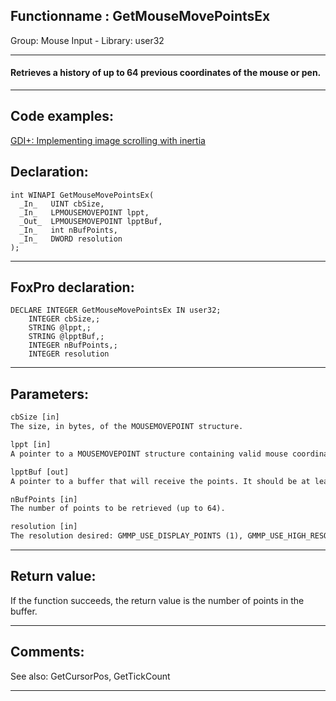 <link rel="stylesheet" type="text/css" href="../../css/win32api.css">  
<link rel="stylesheet" href="https://cdnjs.cloudflare.com/ajax/libs/font-awesome/4.7.0/css/font-awesome.min.css">

## Functionname : GetMouseMovePointsEx
Group: Mouse Input - Library: user32    
***  


#### Retrieves a history of up to 64 previous coordinates of the mouse or pen.
***  


## Code examples:
[GDI+: Implementing image scrolling with inertia](../../samples/sample_595.md)  

## Declaration:
```foxpro  
int WINAPI GetMouseMovePointsEx(
  _In_   UINT cbSize,
  _In_   LPMOUSEMOVEPOINT lppt,
  _Out_  LPMOUSEMOVEPOINT lpptBuf,
  _In_   int nBufPoints,
  _In_   DWORD resolution
);  
```  
***  


## FoxPro declaration:
```foxpro  
DECLARE INTEGER GetMouseMovePointsEx IN user32;
	INTEGER cbSize,;
	STRING @lppt,;
	STRING @lpptBuf,;
	INTEGER nBufPoints,;
	INTEGER resolution  
```  
***  


## Parameters:
```txt  
cbSize [in]
The size, in bytes, of the MOUSEMOVEPOINT structure.

lppt [in]
A pointer to a MOUSEMOVEPOINT structure containing valid mouse coordinates (in screen coordinates). It may also contain a time stamp.

lpptBuf [out]
A pointer to a buffer that will receive the points. It should be at least cbSize* nBufPoints in size.

nBufPoints [in]
The number of points to be retrieved (up to 64).

resolution [in]
The resolution desired: GMMP_USE_DISPLAY_POINTS (1), GMMP_USE_HIGH_RESOLUTION_POINTS (2)  
```  
***  


## Return value:
If the function succeeds, the return value is the number of points in the buffer.  
***  


## Comments:
See also: GetCursorPos, GetTickCount   
  
***  

